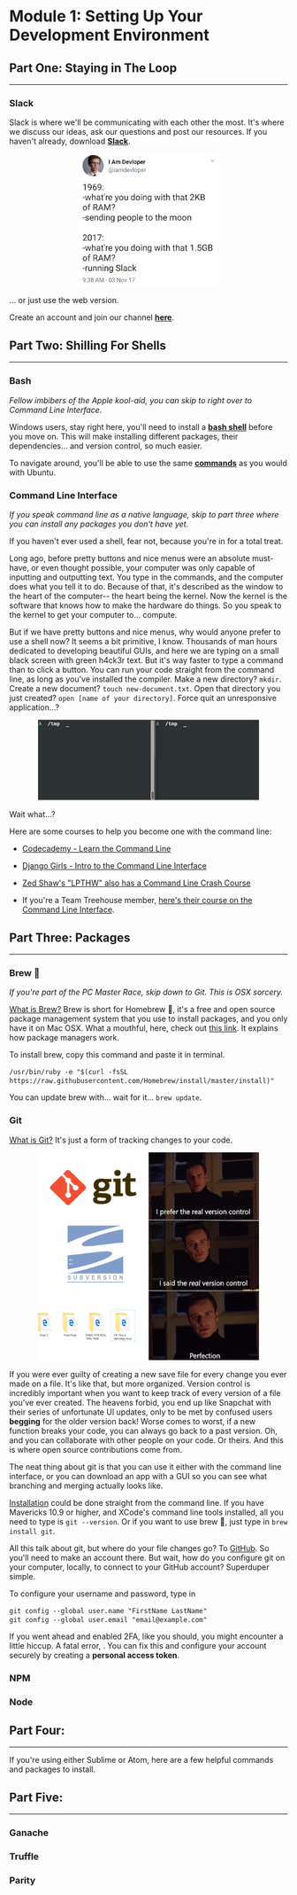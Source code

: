 # Module 1: Setting Up Your Development Environment

## Part One: Staying in The Loop
---
### Slack

Slack is where we'll be communicating with each other the most. It's where we discuss our ideas, ask our questions and post our resources. If you haven't already, download **[Slack](https://slack.com/downloads/)**.

<p align="center">
  <img src="../images/slack-tweet.png" width="256" title="@iamdevloper">
</p>

... or just use the web version.

Create an account and join our channel **[here](https://stow-protocol-devs.slack.com
)**.

## Part Two: Shilling For Shells
---
### Bash
*Fellow imbibers of the Apple kool-aid, you can skip to right over to Command Line Interface.*

Windows users, stay right here, you'll need to install a **[bash shell](https://www.windowscentral.com/how-install-bash-shell-command-line-windows-10)** before you move on. This will make installing different packages, their dependencies... and version control, so much easier.

To navigate around, you'll be able to use the same **[commands](https://help.ubuntu.com/community/UsingTheTerminal#Commands)** as you would with Ubuntu.

### Command Line Interface
*If you speak command line as a native language, skip to part three where you can install any packages you don't have yet.*

If you haven't ever used a shell, fear not, because you're in for a total treat.

Long ago, before pretty buttons and nice menus were an absolute must-have, or even thought possible, your computer was only capable of inputting and outputting text. You type in the commands, and the computer does what you tell it to do. Because of that, it's described as the window to the heart of the computer-- the heart being the kernel. Now the kernel is the software that knows how to make the hardware do things. So you speak to the kernel to get your computer to... compute.

But if we have pretty buttons and nice menus, why would anyone prefer to use a shell now? It seems a bit primitive, I know. Thousands of man hours dedicated to developing beautiful GUIs, and here we are typing on a small black screen with green h4ck3r text. But it's way faster to type a command than to click a button. You can run your code straight from the command line, as long as you've installed the compiler. Make a new directory? `mkdir`. Create a new document? `touch new-document.txt`. Open that directory you just created? `open [name of your directory]`. Force quit an unresponsive application...?

<p align="center">
  <img src="../images/-kill.gif" width="400" title="Lee Gaines on Medium">
</p>

Wait what...?

Here are some courses to help you become one with the command line:
- [Codecademy - Learn the Command Line](https://www.codecademy.com/learn/learn-the-command-line)
- [Django Girls - Intro to the Command Line Interface](https://tutorial.djangogirls.org/en/intro_to_command_line/)
- [Zed Shaw's "LPTHW" also has a Command Line Crash Course](https://learnpythonthehardway.org/book/appendixa.html)

- If you're a Team Treehouse member, [here's their course on the Command Line Interface](https://teamtreehouse.com/library/console-foundations).

## Part Three: Packages
---

### Brew 🍺
*If you're part of the PC Master Race, skip down to Git. This is OSX sorcery.*

[What is Brew?](https://brew.sh/) Brew is short for Homebrew 🍺, it's a free and open source package management system that you use to install packages, and you only have it on Mac OSX. What a mouthful, here, check out [this link](https://computers.tutsplus.com/tutorials/homebrew-demystified-os-xs-ultimate-package-manager--mac-44884). It explains how package managers work.

To install brew, copy this command and paste it in terminal.
```unix
/usr/bin/ruby -e "$(curl -fsSL https://raw.githubusercontent.com/Homebrew/install/master/install)"
```

You can update brew with... wait for it... `brew update`.

### Git
[What is Git?](https://git-scm.com/downloads) It's just a form of tracking changes to your code.

<p align="center">
  <img src="../images/version-control.png" width="400" title="from r/programmerhumor">
</p>

If you were ever guilty of creating a new save file for every change you ever made on a file. It's like that, but more organized. Version control is incredibly important when you want to keep track of every version of a file you've ever created. The heavens forbid, you end up like Snapchat with their series of unfortunate UI updates, only to be met by confused users **begging** for the older version back! Worse comes to worst, if a new function breaks your code, you can always go back to a past version. Oh, and you can collaborate with other people on your code. Or theirs. And this is where open source contributions come from.

The neat thing about git is that you can use it either with the command line interface, or you can download an app with a GUI so you can see what branching and merging actually looks like.

[Installation](https://git-scm.com/book/en/v2/Getting-Started-Installing-Git) could be done straight from the command line. If you have Mavericks 10.9 or higher, and XCode's command line tools installed, all you need to type is `git --version`. Or if you want to use brew 🍺, just type in `brew install git`.

All this talk about git, but where do your file changes go? To [GitHub](github.com). So you'll need to make an account there. But wait, how do you configure git on your computer, locally, to connect to your GitHub account? Superduper simple.

To configure your username and password, type in
```unix
git config --global user.name "FirstName LastName"
git config --global user.email "email@example.com"
```

If you went ahead and enabled 2FA, like you should, you might encounter a little hiccup. A fatal error, <!-- what was this error? --> . You can fix this and configure your account securely by creating a **personal access token**.




### NPM

### Node

## Part Four:
---
If you're using either Sublime or Atom, here are a few helpful commands and packages to install.

## Part Five:
---
### Ganache

### Truffle

### Parity

